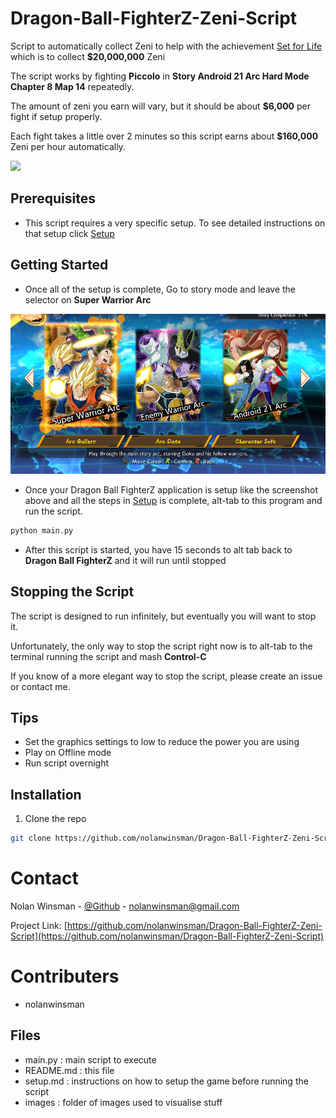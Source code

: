 # Dragon-Ball-FighterZ-Zeni-Script

Script to automatically collect Zeni to help with the achievement [Set for Life](https://www.trueachievements.com/a246977/set-for-life-achievement) which is to collect <b>$20,000,000</b> Zeni

The script works by fighting <b>Piccolo</b> in <b>Story Android 21 Arc Hard Mode Chapter 8 Map 14</b> repeatedly.

The amount of zeni you earn will vary, but it should be about <b>$6,000</b> per fight if setup properly.

Each fight takes a little over 2 minutes so this script earns about <b>$160,000</b> Zeni per hour automatically.

![](gifs/gameplay.gif)

## Prerequisites

- This script requires a very specific setup. To see detailed instructions on that setup click [Setup](setup.md)

## Getting Started

- Once all of the setup is complete, Go to story mode and leave the selector on <b>Super Warrior Arc</b>

![](images/super_warrior_arc.png)

- Once your Dragon Ball FighterZ application is setup like the screenshot above and all the steps in [Setup](setup.md) is complete, alt-tab to this program and run the script.
```sh
python main.py
```
- After this script is started, you have 15 seconds to alt tab back to <b>Dragon Ball FighterZ</b> and it will run until stopped


## Stopping the Script

The script is designed to run infinitely, but eventually you will want to stop it.

Unfortunately, the only way to stop the script right now is to alt-tab to the terminal running the script and mash <b>Control-C</b>

If you know of a more elegant way to stop the script, please create an issue or contact me.

## Tips

- Set the graphics settings to low to reduce the power you are using
- Play on Offline mode
- Run script overnight

## Installation

1. Clone the repo
```sh
git clone https://github.com/nolanwinsman/Dragon-Ball-FighterZ-Zeni-Script.git
```

# Contact

Nolan Winsman - [@Github](https://github.com/nolanwinsman) - nolanwinsman@gmail.com

Project Link: [https://github.com/nolanwinsman/Dragon-Ball-FighterZ-Zeni-Script](https://github.com/nolanwinsman/Dragon-Ball-FighterZ-Zeni-Script)

# Contributers
- nolanwinsman

## Files

- main.py   : main script to execute
- README.md : this file
- setup.md  : instructions on how to setup the game before running the script
- images    : folder of images used to visualise stuff
